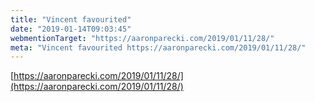 ```yaml
---
title: "Vincent favourited"
date: "2019-01-14T09:03:45"
webmentionTarget: "https://aaronparecki.com/2019/01/11/28/"
meta: "Vincent favourited https://aaronparecki.com/2019/01/11/28/"
---
```

[https://aaronparecki.com/2019/01/11/28/](https://aaronparecki.com/2019/01/11/28/)
